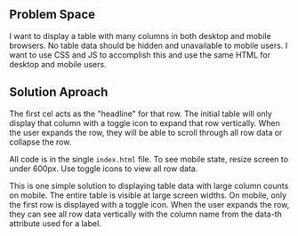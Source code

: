 ## Problem Space

I want to display a table with many columns in both desktop and mobile browsers. No table data should be hidden and unavailable to mobile users. I want to use CSS and JS to accomplish this and use the same HTML for desktop and mobile users.

## Solution Aproach

The first cel acts as the "headline" for that row. The initial table will only display that column with a toggle icon to expand that row vertically. When the user expands the row, they will be able to scroll through all row data or collapse the row.

All code is in the single `index.html` file. To see mobile state, resize screen to under 600px. Use toggle icons to view all row data.

This is one simple solution to displaying table data with large column counts on mobile. The entire table is visible at large screen widths. On mobile, only the first row is displayed with a toggle icon. When the user expands the row, they can see all row data vertically with the column name from the data-th attribute used for a label.
